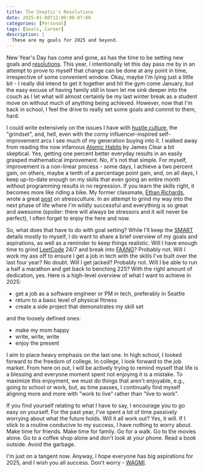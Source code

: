 ```yaml
---
title: The Skeptic's Resolutions
date: 2025-01-08T12:00:00-07:00
categories: [Personal]
tags: [Goals, Career]
description: |
  These are my goals for 2025 and beyond.
---
```


New Year's Day has come and gone, as has the time to be setting new goals and [resolutions](https://en.wikipedia.org/wiki/New_Year%27s_resolution). This year, I intentionally let this day pass me by in an attempt to prove to myself that change can be done at any point in time, irrespective of some convenient window. Okay, maybe I'm lying just a little bit - I really did intend to get it together and hit the gym come January, but the easy excuse of having family still in town let me sink deeper into the couch as I let what will almost certainly be my last winter break as a student move on without much of anything being achieved. However, now that I'm back in school, I feel the drive to really set some goals and commit to them, hard.

I could write extensively on the issues I have with [hustle culture](https://www.forbes.com/councils/forbesbusinesscouncil/2023/02/16/the-pros-and-cons-of-hustle-culture-how-to-work-hard-without-burning-out/), the "grindset", and, hell, even with the corny influencer-inspired self-improvement arcs I see much of my generation buying into it. I walked away from reading the now infamous [Atomic Habits](https://jamesclear.com/atomic-habits) by James Clear a bit skeptical. Yes, getting one percent better everyday results in an easily grasped mathematical improvement. No, it's not that simple. For myself, improvement is a non-linear process - some days, I achieve a two percent gain, on others, maybe a tenth of a percentage point gain, and, on all days, I keep up-to-date enough on my skills that even going an entire month without programming results in no regression. If you learn the skills right, it becomes more like riding a bike. My former classmate, [Ethan Richards](https://ezrichards.github.io/), wrote a great [post](https://ezrichards.github.io/posts/on-stressculture/) on stressculture. In an attempt to grind my way into the next phase of life where I'm wildly successful and everything is so great and awesome (spoiler: there will always be stressors and it will never be perfect), I often forget to enjoy the here and now.

So, what does that have to do with goal setting? While I'll keep the [SMART](https://en.wikipedia.org/wiki/SMART_criteria) details mostly to myself, I do want to share a brief overview of my goals and aspirations, as well as a reminder to keep things realistic. Will I have enough time to grind [LeetCode](https://leetcode.com/) 24/7 and break into [FAANG](https://en.wikipedia.org/wiki/Big_Tech)? Probably not. Will I work my ass off to ensure I get a job in tech with the skills I've built over the last four year? No doubt. Will I get jacked? Probably not. Will I be able to run a half a marathon and get back to benching 225? With the right amount of dedication, yes. Here is a high-level overview of what I want to achieve in 2025:

- get a job as a software engineer or PM in tech, preferably in Seattle
- return to a basic level of physical fitness
- create a side project that demonstrates my skill set

and the loosely defined ones:

- make my mom happy
- write, write, write
- enjoy the present

I aim to place heavy emphasis on the last one. In high school, I looked forward to the freedom of college. In college, I look forward to the job market. From here on out, I will be actively trying to remind myself that life is a blessing and everyone moment spent not enjoying it is a mistake. To maximize this enjoyment, we must do things that aren't enjoyable, e.g., going to school or work, but, as time passes, I continually find myself aligning more and more with "work to live" rather than "live to work".

If you find yourself relating to what I have to say, I encourage you to go easy on yourself. For the past year, I've spent a lot of time passively worrying about what the future holds. Will it all work out? Yes, it will. If I stick to a routine conducive to my success, I have nothing to worry about. Make time for friends. Make time for family. Go for a walk. Go to the movies alone. Go to a coffee shop alone and don't look at your phone. Read a book outside. Avoid the garbage.

I'm just on a tangent now. Anyway, I hope everyone has big aspirations for 2025, and I wish you all success. Don't worry - [WAGMI](https://www.kraken.com/learn/what-is-wagmi-ngmi).
